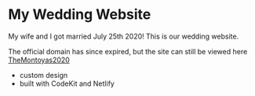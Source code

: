 # My Wedding Website

My wife and I got married July 25th 2020! This is our wedding website.

The official domain has since expired, but the site can still be viewed here [TheMontoyas2020](https://the-montoyas-2020.netlify.app)

- custom design
- built with CodeKit and Netlify
